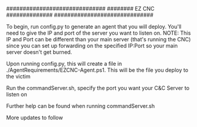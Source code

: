 ##############################
######## EZ CNC ##############
##############################

To begin, run config.py to generate an agent that you will deploy. You'll need to give the IP and port of the server you want to listen on. NOTE: This IP and Port can be different than your main server (that's running the CNC) since you can set up forwarding on the specified IP:Port so your main server doesn't get burned.

Upon running config.py, this will create a file in ./AgentRequirements/EZCNC-Agent.ps1. This will be the file you deploy to the victim

Run the commandServer.sh, specify the port you want your C&C Server to listen on

Further help can be found when running commandServer.sh

More updates to follow
